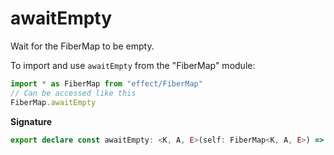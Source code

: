 # awaitEmpty

Wait for the FiberMap to be empty.

To import and use `awaitEmpty` from the "FiberMap" module:

```ts
import * as FiberMap from "effect/FiberMap"
// Can be accessed like this
FiberMap.awaitEmpty
```

**Signature**

```ts
export declare const awaitEmpty: <K, A, E>(self: FiberMap<K, A, E>) => Effect.Effect<void, E>
```
